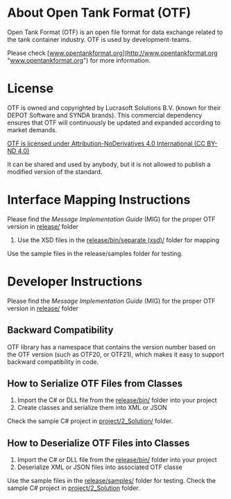 # About Open Tank Format (OTF)
Open Tank Format (OTF) is an open file format for data exchange related to the tank container industry. OTF is used by development-teams.

Please check [www.opentankformat.org](http://www.opentankformat.org "www.opentankformat.org") for more information.

# License
OTF is owned and copyrighted by Lucrasoft Solutions B.V. (known for their DEPOT Software and SYNDA brands). This commercial dependency ensures that OTF will continuously be updated and expanded according to market demands. 

[OTF is licensed under Attribution-NoDerivatives 4.0 International (CC BY-ND 4.0)](https://creativecommons.org/licenses/by-nd/4.0/ "OTF is licensed under Attribution-NoDerivatives 4.0 International (CC BY-ND 4.0)")


It can be shared and used by anybody, but it is not allowed to publish a modified version of the standard.

# Interface Mapping Instructions
Please find the _Message Implementation Guide_ (MIG) for the proper OTF version in [release/](release/) folder

1. Use the XSD files in the [release/bin/separate (xsd)/](release/bin/separate%20(xsd)) folder for mapping

Use the sample files in the release/samples folder for testing.

# Developer Instructions
Please find the _Message Implementation Guide_ (MIG) for the proper OTF version in [release/](release/) folder

## Backward Compatibility
OTF library has a namespace that contains the version number based on the OTF version (such as OTF20, or OTF21), which makes it easy to support backward compatibility in code.

## How to Serialize OTF Files from Classes
1. Import the C# or DLL file from the [release/bin/](release/bin/) folder into your project
2. Create classes and serialize them into XML or JSON

Check the sample C# project in [project/2_Solution/](project/2_Solution/) folder.

## How to Deserialize OTF Files into Classes
1. Import the C# or DLL file from the [release/bin/](release/bin/) folder into your project
2. Deserialize XML or JSON files into associated OTF classe

Use the sample files in the [release/samples/](release/samples/) folder for testing.
Check the sample C# project in [project/2_Solution](project/2_Solution/) folder.
